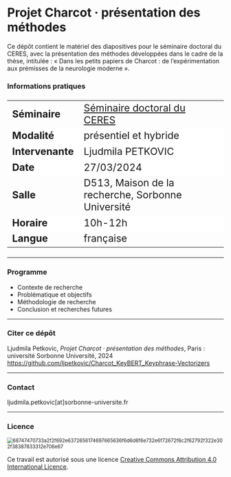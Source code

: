 # Projet Charcot · présentation des méthodes 

Ce dépôt contient le matériel des diapositives pour le séminaire doctoral du CERES, avec la présentation des méthodes développées dans le cadre de la thèse, intitulée : « Dans les petits papiers de Charcot : de l’expérimentation aux prémisses de la neurologie moderne ».

### Informations pratiques

<table align="center" style="font-size: 23px;">
    <tr>
        <td align="left"><b>Séminaire</b></td>
        <td align="left"><a href="https://ceres.sorbonne-universite.fr/%C3%A9v%C3%A9nements/2023-03-16_programme_seminaire_doctoral/">Séminaire doctoral du CERES</a></td>
    </tr>
    <tr style="background-color: white;">
        <td align="left"><b>Modalité</b></td>
        <td align="left">présentiel et hybride</td>
    </tr>
    <tr style="background-color: white;">
        <td align="left"><b>Intervenante</b></td>
        <td align="left">Ljudmila PETKOVIC</td>
    </tr>
    <tr style="background-color: white;">
        <td align="left"><b>Date</b></td>
        <td align="left">27/03/2024</td>
    </tr>
    <tr>
        <td align="left"><b>Salle</b></td>
        <td align="left">D513, Maison de la recherche, Sorbonne Université</td>
    </tr>
    <tr style="background-color: white;">
        <td align="left"><b>Horaire</b></td>
        <td align="left">10h-12h</td>
    </tr>
    <tr>
        <td align="left"><b>Langue</b></td>
        <td align="left">française</td>
    </tr>
</table>


---

### Programme

* Contexte de recherche
* Problématique et objectifs
* Méthodologie de recherche
* Conclusion et recherches futures

---

### Citer ce dépôt

Ljudmila Petkovic, _Projet Charcot · présentation des méthodes_, Paris : université Sorbonne Université, 2024 https://github.com/ljpetkovic/Charcot_KeyBERT_Keyphrase-Vectorizers

---

### Contact

ljudmila.petkovic[at]sorbonne-universite.fr

---

### Licence

<img src="https://i.creativecommons.org/l/by-sa/4.0/88x31.png" alt="68747470733a2f2f692e6372656174697665636f6d6d6f6e732e6f72672f6c2f62792f322e302f38387833312e706e67" style="zoom:80%;" />

Ce travail est autorisé sous une licence [Creative Commons Attribution 4.0 International Licence](https://creativecommons.org/licenses/by-sa/4.0/deed.fr).
